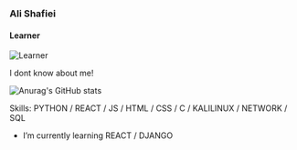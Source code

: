 ### Ali Shafiei
#### Learner
![Learner](http://m.gettywallpapers.com/wp-content/uploads/2020/09/Juice-Wrld-Wallpaper-Full-HD-1024x650.jpg)

I dont know about me!

![Anurag's GitHub stats](https://github-readme-stats.vercel.app/api?username=969ali969icons=true&theme=radical)

Skills: PYTHON / REACT / JS / HTML / CSS / C / KALILINUX / NETWORK / SQL

- I’m currently learning REACT / DJANGO 


